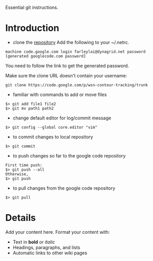 Essential git instructions.

# Introduction #

  * clone the [repository](https://code.google.com/p/wsn-contour-tracking/source/checkout)
Add the following to your ~/.netrc.
```
machine code.google.com login farleylai@dynagrid.net password [generated googlecode.com password]
```
You need to follow the link to get the generated password.

Make sure the clone URL doesn't contain your username:
```
git clone https://code.google.com/p/wsn-contour-tracking/trunk
```

  * familiar with commands to add or move files
```
$> git add file1 file2
$> git mv path1 path2
```

  * change default editor for log/commit message
```
$> git config --global core.editor "vim"
```

  * to commit changes to local repository
```
$> git commit
```

  * to push changes so far to the google code repository
```
First time push:
$> git push --all
Otherwise,
$> git push
```

  * to pull changes from the google code repository
```
$> git pull
```

# Details #

Add your content here.  Format your content with:
  * Text in **bold** or _italic_
  * Headings, paragraphs, and lists
  * Automatic links to other wiki pages